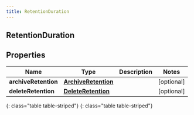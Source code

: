 ```yaml
---
title: RetentionDuration
---
```

## RetentionDuration


## Properties

| Name | Type | Description | Notes |
| ------------ | ------------- | ------------- | ------------- |
| **archiveRetention** | [**ArchiveRetention**](ArchiveRetention.html) |  |  [optional] |
| **deleteRetention** | [**DeleteRetention**](DeleteRetention.html) |  |  [optional] |
{: class="table table-striped"}
{: class="table table-striped"}


